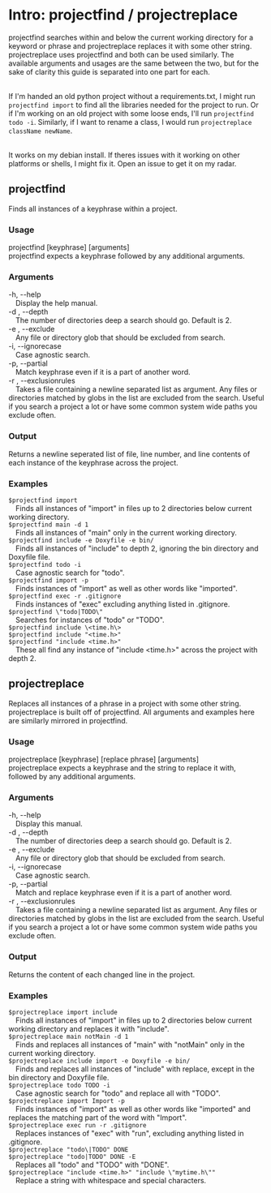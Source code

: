 # Intro: projectfind / projectreplace
projectfind searches within and below the current working directory for a keyword or phrase and projectreplace replaces it with some other string. projectreplace uses projectfind and both can be used similarly. The available arguments and usages are the same between the two, but for the sake of clarity this guide is separated into one part for each. </br> </br>

If I'm handed an old python project without a requirements.txt, I might run `projectfind import` to find all the libraries needed for the project to run. 
Or if I'm working on an old project with some loose ends, I'll run `projectfind todo -i`. Similarly, if I want to rename a class, I would run `projectreplace className newName`. </br> </br>

It works on my debian install. If theres issues with it working on other platforms or shells, I might fix it. Open an issue to get it on my radar.

## projectfind
Finds all instances of a keyphrase within a project.

### Usage
projectfind [keyphrase] [arguments]</br>
projectfind expects a keyphrase followed by any additional arguments.</br>

### Arguments
-h, --help</br>
&emsp;Display the help manual.</br>
-d <val>, --depth <val></br>
&emsp;The number of directories deep a search should go. Default is 2.</br>
-e <val>, --exclude <val></br>
&emsp;Any file or directory glob that should be excluded from search.</br>
-i, --ignorecase</br>
&emsp;Case agnostic search.</br>
-p, --partial</br>
&emsp;Match keyphrase even if it is a part of another word.</br>
-r <filename>, --exclusionrules <filename></br>
&emsp;Takes a file containing a newline separated list as argument. Any files or directories matched by globs in the list are excluded from the search. Useful if you search a project a lot or have some common system wide paths you exclude often.

### Output
Returns a newline seperated list of file, line number, and line contents of each instance of the keyphrase across the project.

### Examples
`$projectfind import`</br>
&emsp;Finds all instances of "import" in files up to 2 directories below current working directory.</br>
`$projectfind main -d 1`</br>
&emsp;Finds all instances of "main" only in the current working directory.</br>
`$projectfind include -e Doxyfile -e bin/`</br>
&emsp;Finds all instances of "include" to depth 2, ignoring the bin directory and Doxyfile file.</br>
`$projectfind todo -i`</br>
&emsp;Case agnostic search for "todo".</br>
`$projectfind import -p`</br>
&emsp;Finds instances of "import" as well as other words like \"imported\".</br>
`$projectfind exec -r .gitignore`</br>
&emsp;Finds instances of "exec" excluding anything listed in .gitignore.</br>
`$projectfind \"todo|TODO\"`</br>
&emsp;Searches for instances of "todo" or "TODO".</br>
`$projectfind include \<time.h\>`</br>
`$projectfind include "<time.h>"`</br>
`$projectfind "include <time.h>"`</br>
&emsp;These all find any instance of "include <time.h>" across the project with depth 2.

## projectreplace
Replaces all instances of a phrase in a project with some other string.</br>
projectreplace is built off of projectfind. All arguments and examples here are similarly mirrored in projectfind.

### Usage 
projectreplace [keyphrase] [replace phrase] [arguments]</br>
projectreplace expects a keyphrase and the string to replace it with, followed by any additional arguments.</br>

### Arguments
-h, --help</br>
&emsp;Display this manual.</br>
-d <val>, --depth <val></br>
&emsp;The number of directories deep a search should go. Default is 2.</br>
-e <val>, --exclude <val></br>
&emsp;Any file or directory glob that should be excluded from search.</br>
-i, --ignorecase</br>
&emsp;Case agnostic search.</br>
-p, --partial</br>
&emsp;Match and replace keyphrase even if it is a part of another word.</br>
-r <filename>, --exclusionrules <filename></br>
&emsp;Takes a file containing a newline separated list as argument. Any files or directories matched by globs in the list are excluded from the search. Useful if you search a project a lot or have some common system wide paths you exclude often.</br>

### Output
Returns the content of each changed line in the project.</br>

### Examples
`$projectreplace import include`</br>
&emsp;Finds all instances of "import" in files up to 2 directories below current working directory and replaces it with "include".</br>
`$projectreplace main notMain -d 1`</br>
&emsp;Finds and replaces all instances of "main" with "notMain" only in the current working directory.</br>
`$projectreplace include import -e Doxyfile -e bin/`</br>
&emsp;Finds and replaces all instances of "include" with replace, except in the bin directory and Doxyfile file.</br>
`$projectreplace todo TODO -i`</br>
&emsp;Case agnostic search for "todo" and replace all with "TODO".</br>
`$projectreplace import Import -p`</br>
&emsp;Finds instances of "import" as well as other words like "imported" and replaces the matching part of the word with "Import".</br>
`$projectreplace exec run -r .gitignore`</br>
&emsp;Replaces instances of "exec" with "run", excluding anything listed in .gitignore.</br>
`$projectreplace "todo\|TODO" DONE`</br>
`$projectreplace "todo|TODO" DONE -E`</br>
&emsp;Replaces all "todo" and "TODO" with "DONE".</br>
`$projectreplace "include <time.h>" "include \"mytime.h\""`</br>
&emsp;Replace a string with whitespace and special characters.</br>
